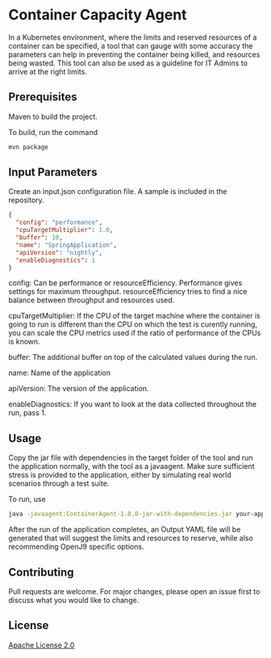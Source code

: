 # Container Capacity Agent

In a Kubernetes environment, where the limits and reserved resources of a container can be specified, a tool that can gauge with some accuracy the parameters can help in preventing the container being killed, and resources being wasted. This tool can also be used as a guideline for IT Admins to arrive at the right limits.

## Prerequisites
Maven to build the project.

To build, run the command
```bash
mvn package
```

## Input Parameters
Create an input.json configuration file. A sample is included in the repository.
```json
{
  "config": "performance", 
  "cpuTargetMultiplier": 1.0,
  "buffer": 10,
  "name": "SpringApplication",
  "apiVersion": "nightly",
  "enableDiagnostics": 1
}
```

config: Can be performance or resourceEfficiency. Performance gives settings for maximum throughput. 
resourceEfficiency tries to find a nice balance between throughput and resources used. 

cpuTargetMultiplier: If the CPU of the target machine where the container is going to run is different than the CPU on which the test is
curently running, you can scale the CPU metrics used if the ratio of performance of the CPUs is known.

buffer: The additional buffer on top of the calculated values during the run.

name: Name of the application

apiVersion: The version of the application.

enableDiagnostics: If you want to look at the data collected throughout the run, pass 1.

## Usage
Copy the jar file with dependencies in the target folder of the tool and run the application normally, with the tool as a javaagent. Make sure sufficient stress is provided to the application, either by simulating real world scenarios through a test suite.

To run, use
```bash
java -javaagent:ContainerAgent-1.0.0-jar-with-dependencies.jar your-application
```

After the run of the application completes, an Output YAML file will be generated that will suggest the limits and resources to reserve, while also recommending OpenJ9 specific options.

## Contributing
Pull requests are welcome. For major changes, please open an issue first to discuss what you would like to change.



## License
[Apache License 2.0](https://choosealicense.com/licenses/apache-2.0/)